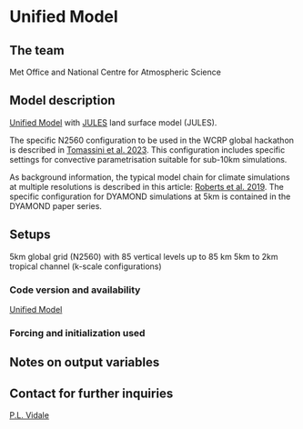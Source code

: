# Unified Model

## The team

Met Office and National Centre for Atmospheric Science

## Model description

[Unified Model](https://www.metoffice.gov.uk/research/approach/modelling-systems/unified-model/climate-models/hadgem3) with [JULES](https://jules.jchmr.org) land surface model (JULES).

The specific N2560 configuration to be used in the WCRP global hackathon is described in [Tomassini et al. 2023](https://agupubs.onlinelibrary.wiley.com/doi/10.1029/2022MS003418). This configuration includes specific settings for convective parametrisation suitable for sub-10km simulations.

As background information, the typical model chain for climate simulations at multiple resolutions is described in this article: [Roberts et al. 2019](https://gmd.copernicus.org/articles/12/4999/2019/). The specific configuration for DYAMOND simulations at 5km is contained in the DYAMOND paper series.
## Setups

5km global grid (N2560) with 85 vertical levels up to 85 km
5km to 2km tropical channel (k-scale configurations)

### Code version and availability

[Unified Model](https://code.metoffice.gov.uk/self-service/XUI/?realm=/mo-realm-1&goto=https://code.metoffice.gov.uk/self-service/oauth2/authorize?state%3DECCOoWUwMJvD-ixTVpBbCwxgYDI%26nonce%3Ddg3VbyLMHfBmqCda%26response_mode%3Dform_post%26redirect_uri%3Dhttps://code.metoffice.gov.uk:443/agent/cdsso-oauth2%26response_type%3Did_token%26scope%3Dopenid%26client_id%3Dapache_trac%26agent_provider%3Dtrue%26agent_realm%3D/mo-realm-1#login/)

### Forcing and initialization used

## Notes on output variables

## Contact for further inquiries

[P.L. Vidale](mailto:p.l.vidale@reading.ac.uk)
